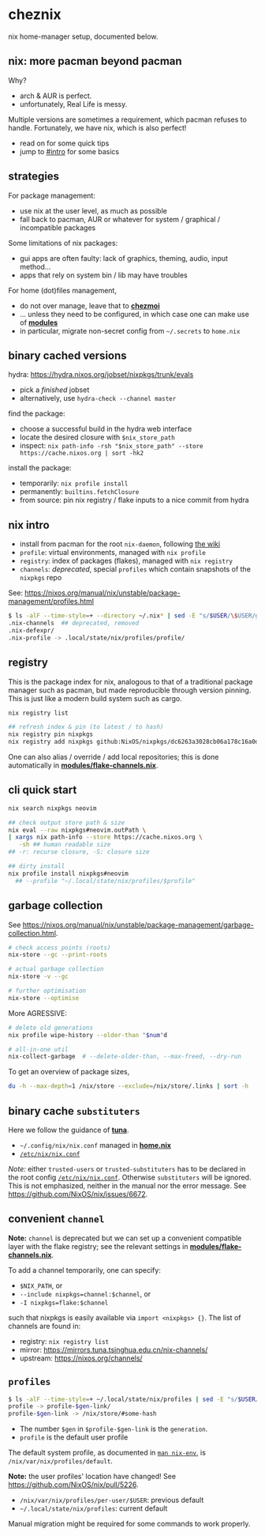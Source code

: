 # cheznix
nix home-manager setup, documented below.

## nix: more pacman beyond pacman

Why?
- arch & AUR is perfect.
- unfortunately, Real Life is messy.

Multiple versions are sometimes a requirement, which pacman refuses to handle. Fortunately, we have nix, which is also perfect!
- read on for some quick tips
- jump to [#intro](#nix-intro) for some basics

## strategies

For package management:
- use nix at the user level, as much as possible
- fall back to pacman, AUR or whatever for system / graphical / incompatible packages

Some limitations of nix packages:
- gui apps are often faulty: lack of graphics, theming, audio, input method...
- apps that rely on system bin / lib may have troubles

For home (dot)files management,
- do not over manage,
  leave that to [**chezmoi**](https://github.com/bryango/cheznous)
- ... unless they need to be configured,
  in which case one can make use of [**modules**](./modules/)
- in particular, migrate non-secret config from `~/.secrets` to `home.nix`

## binary cached versions

hydra: https://hydra.nixos.org/jobset/nixpkgs/trunk/evals
- pick a _finished_ jobset
- alternatively, use `hydra-check --channel master`

find the package:
- choose a successful build in the hydra web interface
- locate the desired closure with `$nix_store_path`
- inspect: `nix path-info -rsh "$nix_store_path" --store https://cache.nixos.org | sort -hk2`

install the package:
- temporarily: `nix profile install`
- permanently: `builtins.fetchClosure`
- from source: pin nix registry / flake inputs to a nice commit from hydra

## nix intro

- install from pacman for the root `nix-daemon`, following [the wiki](https://wiki.archlinux.org/title/Nix)
- `profile`: virtual environments, managed with `nix profile`
- `registry`: index of packages (flakes), managed with `nix registry`
- `channels`: _deprecated_, special `profiles` which contain snapshots of the `nixpkgs` repo

See: https://nixos.org/manual/nix/unstable/package-management/profiles.html

```bash
$ ls -alF --time-style=+ --directory ~/.nix* | sed -E "s/$USER/\$USER/g" 
.nix-channels  ## deprecated, removed
.nix-defexpr/
.nix-profile -> .local/state/nix/profiles/profile/
```

## registry

This is the package index for nix, analogous to that of a traditional package manager such as pacman, but made reproducible through version pinning. This is just like a modern build system such as cargo. 

```bash
nix registry list

## refresh index & pin (to latest / to hash)
nix registry pin nixpkgs
nix registry add nixpkgs github:NixOS/nixpkgs/dc6263a3028cb06a178c16a0dd11e271752e537b
```

One can also alias / override / add local repositories; this is done automatically in [**modules/flake-channels.nix**](modules/flake-channels.nix).

## cli quick start

```bash
nix search nixpkgs neovim

## check output store path & size
nix eval --raw nixpkgs#neovim.outPath \
| xargs nix path-info --store https://cache.nixos.org \
   -sh ## human readable size
## -r: recurse closure, -S: closure size

## dirty install
nix profile install nixpkgs#neovim
  ## --profile "~/.local/state/nix/profiles/$profile"
```

## garbage collection

See https://nixos.org/manual/nix/unstable/package-management/garbage-collection.html.

```bash
# check access points (roots)
nix-store --gc --print-roots

# actual garbage collection
nix-store -v --gc

# further optimisation
nix-store --optimise
```

More AGRESSIVE:

```bash
# delete old generations
nix profile wipe-history --older-than "$num"d

# all-in-one util
nix-collect-garbage  # --delete-older-than, --max-freed, --dry-run
```

To get an overview of package sizes,
```bash
du -h --max-depth=1 /nix/store --exclude=/nix/store/.links | sort -h
```

## binary cache `substituters`

Here we follow the guidance of [**tuna**](https://mirrors.tuna.tsinghua.edu.cn/help/nix/).

- `~/.config/nix/nix.conf` managed in [**home.nix**](home.nix)
- [`/etc/nix/nix.conf`](https://github.com/bryango/chezroot/blob/-/etc/nix/nix.conf)

_Note:_ either `trusted-users` or `trusted-substituters` has to be declared in the root config [`/etc/nix/nix.conf`](https://github.com/bryango/chezroot/blob/-/etc/nix/nix.conf). Otherwise `substituters` will be ignored. This is not emphasized, neither in the manual nor the error message. See https://github.com/NixOS/nix/issues/6672. 

## convenient `channel`

**Note:** `channel` is deprecated but we can set up a convenient compatible layer with the flake registry; see the relevant settings in [**modules/flake-channels.nix**](modules/flake-channels.nix). 

To add a channel temporarily, one can specify:
- `$NIX_PATH`, or
- `--include nixpkgs=channel:$channel`, or
- `-I nixpkgs=flake:$channel`

such that nixpkgs is easily available via `import <nixpkgs> {}`. The list of channels are found in:
- registry: `nix registry list`
- mirror: https://mirrors.tuna.tsinghua.edu.cn/nix-channels/
- upstream: https://nixos.org/channels/

## `profiles`

```bash
$ ls -alF --time-style=+ ~/.local/state/nix/profiles | sed -E "s/$USER/\$USER/g"          
profile -> profile-$gen-link/
profile-$gen-link -> /nix/store/#some-hash
```
- The number `$gen` in `$profile-$gen-link` is the `generation`.
- `profile` is the default user profile

The default system profile, as documented in [`man nix-env`](https://nixos.org/manual/nix/unstable/command-ref/nix-env.html), is `/nix/var/nix/profiles/default`.

**Note:** the user profiles' location have changed! See https://github.com/NixOS/nix/pull/5226. 
- `/nix/var/nix/profiles/per-user/$USER`: previous default
- `~/.local/state/nix/profiles`: current default

Manual migration might be required for some commands to work properly. 
